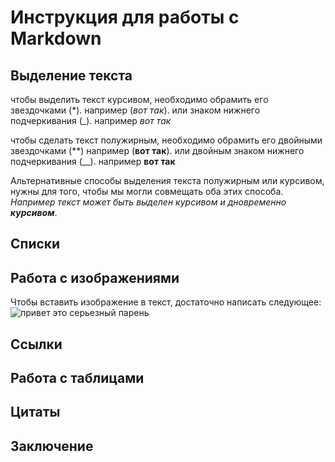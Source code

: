 # Инструкция для работы с Markdown

## Выделение текста

чтобы выделить текст курсивом, необходимо обрамить его звездочками (*). например (*вот так*). или знаком нижнего подчеркивания (_). например _вот так_ 

чтобы сделать текст полужирным, необходимо обрамить его двойными звездочками (**) например (**вот так**). или двойным знаком нижнего подчеркивания (__). например __вот так__
 
Альтернативные способы выделения текста полужирным или курсивом, нужны для того, чтобы мы могли совмещать оба этих способа. _Например текст может быть выделен курсивом и дновременно **курсивом**_.

## Списки

## Работа с изображениями

Чтобы вставить изображение в текст, достаточно написать следующее: 
![привет это серьезный парень](spray.png)

## Ссылки
 
## Работа с таблицами

## Цитаты

## Заключение